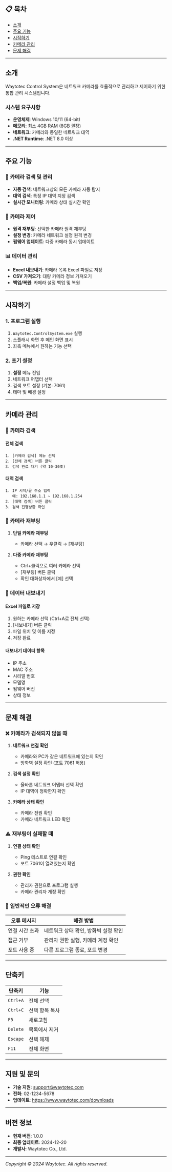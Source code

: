 ## 📋 목차
- [소개](#소개)
- [주요 기능](#주요-기능)
- [시작하기](#시작하기)
- [카메라 관리](#카메라-관리)
- [문제 해결](#문제-해결)

---

## 소개

Waytotec Control System은 네트워크 카메라를 효율적으로 관리하고 제어하기 위한 통합 관리 시스템입니다.

### 시스템 요구사항
- **운영체제**: Windows 10/11 (64-bit)
- **메모리**: 최소 4GB RAM (8GB 권장)
- **네트워크**: 카메라와 동일한 네트워크 대역
- **.NET Runtime**: .NET 8.0 이상

---

## 주요 기능

### 🎥 카메라 검색 및 관리
- **자동 검색**: 네트워크상의 모든 카메라 자동 탐지
- **대역 검색**: 특정 IP 대역 지정 검색
- **실시간 모니터링**: 카메라 상태 실시간 확인

### 🔧 카메라 제어
- **원격 재부팅**: 선택한 카메라 원격 재부팅
- **설정 변경**: 카메라 네트워크 설정 원격 변경
- **펌웨어 업데이트**: 다중 카메라 동시 업데이트

### 📊 데이터 관리
- **Excel 내보내기**: 카메라 목록 Excel 파일로 저장
- **CSV 가져오기**: 대량 카메라 정보 가져오기
- **백업/복원**: 카메라 설정 백업 및 복원

---

## 시작하기

### 1. 프로그램 실행
1. `Waytotec.ControlSystem.exe` 실행
2. 스플래시 화면 후 메인 화면 표시
3. 좌측 메뉴에서 원하는 기능 선택

### 2. 초기 설정
1. **설정** 메뉴 진입
2. 네트워크 어댑터 선택
3. 검색 포트 설정 (기본: 7061)
4. 테마 및 배경 설정

---

## 카메라 관리

### 📡 카메라 검색

#### 전체 검색
```
1. [카메라 검색] 메뉴 선택
2. [전체 검색] 버튼 클릭
3. 검색 완료 대기 (약 10-30초)
```

#### 대역 검색
```
1. IP 시작/끝 주소 입력
   예: 192.168.1.1 ~ 192.168.1.254
2. [대역 검색] 버튼 클릭
3. 검색 진행상황 확인
```

### 🔄 카메라 재부팅

1. **단일 카메라 재부팅**
   - 카메라 선택 → 우클릭 → [재부팅]

2. **다중 카메라 재부팅**
   - Ctrl+클릭으로 여러 카메라 선택
   - [재부팅] 버튼 클릭
   - 확인 대화상자에서 [예] 선택

### 📝 데이터 내보내기

#### Excel 파일로 저장
1. 원하는 카메라 선택 (Ctrl+A로 전체 선택)
2. [내보내기] 버튼 클릭
3. 파일 위치 및 이름 지정
4. 저장 완료

#### 내보내기 데이터 항목
- IP 주소
- MAC 주소
- 시리얼 번호
- 모델명
- 펌웨어 버전
- 상태 정보

---

## 문제 해결

### ❌ 카메라가 검색되지 않을 때

1. **네트워크 연결 확인**
   - 카메라와 PC가 같은 네트워크에 있는지 확인
   - 방화벽 설정 확인 (포트 7061 허용)

2. **검색 설정 확인**
   - 올바른 네트워크 어댑터 선택 확인
   - IP 대역이 정확한지 확인

3. **카메라 상태 확인**
   - 카메라 전원 확인
   - 카메라 네트워크 LED 확인

### ⚠️ 재부팅이 실패할 때

1. **연결 상태 확인**
   - Ping 테스트로 연결 확인
   - 포트 7061이 열려있는지 확인

2. **권한 확인**
   - 관리자 권한으로 프로그램 실행
   - 카메라 관리자 계정 확인

### 🔧 일반적인 오류 해결

| 오류 메시지 | 해결 방법 |
|------------|----------|
| 연결 시간 초과 | 네트워크 상태 확인, 방화벽 설정 확인 |
| 접근 거부 | 관리자 권한 실행, 카메라 계정 확인 |
| 포트 사용 중 | 다른 프로그램 종료, 포트 변경 |

---

## 단축키

| 단축키 | 기능 |
|--------|------|
| `Ctrl+A` | 전체 선택 |
| `Ctrl+C` | 선택 항목 복사 |
| `F5` | 새로고침 |
| `Delete` | 목록에서 제거 |
| `Escape` | 선택 해제 |
| `F11` | 전체 화면 |

---

## 지원 및 문의

- **기술 지원**: support@waytotec.com
- **전화**: 02-1234-5678
- **업데이트**: https://www.waytotec.com/downloads

---

## 버전 정보

- **현재 버전**: 1.0.0
- **최종 업데이트**: 2024-12-20
- **개발사**: Waytotec Co., Ltd.

---

*Copyright © 2024 Waytotec. All rights reserved.*